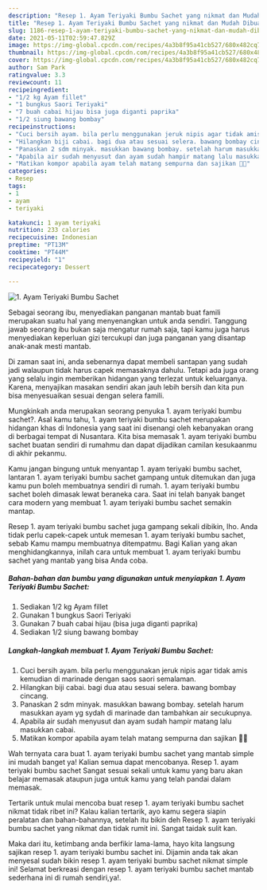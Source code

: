 ```yaml
---
description: "Resep 1. Ayam Teriyaki Bumbu Sachet yang nikmat dan Mudah Dibuat"
title: "Resep 1. Ayam Teriyaki Bumbu Sachet yang nikmat dan Mudah Dibuat"
slug: 1186-resep-1-ayam-teriyaki-bumbu-sachet-yang-nikmat-dan-mudah-dibuat
date: 2021-05-11T02:59:47.829Z
image: https://img-global.cpcdn.com/recipes/4a3b8f95a41cb527/680x482cq70/1-ayam-teriyaki-bumbu-sachet-foto-resep-utama.jpg
thumbnail: https://img-global.cpcdn.com/recipes/4a3b8f95a41cb527/680x482cq70/1-ayam-teriyaki-bumbu-sachet-foto-resep-utama.jpg
cover: https://img-global.cpcdn.com/recipes/4a3b8f95a41cb527/680x482cq70/1-ayam-teriyaki-bumbu-sachet-foto-resep-utama.jpg
author: Sam Park
ratingvalue: 3.3
reviewcount: 11
recipeingredient:
- "1/2 kg Ayam fillet"
- "1 bungkus Saori Teriyaki"
- "7 buah cabai hijau bisa juga diganti paprika"
- "1/2 siung bawang bombay"
recipeinstructions:
- "Cuci bersih ayam. bila perlu menggunakan jeruk nipis agar tidak amis kemudian di marinade dengan saos saori semalaman."
- "Hilangkan biji cabai. bagi dua atau sesuai selera. bawang bombay cincang."
- "Panaskan 2 sdm minyak. masukkan bawang bombay. setelah harum masukkan ayam yg sydah di marinade dan tambahkan air secukupnya."
- "Apabila air sudah menyusut dan ayam sudah hampir matang lalu masukkan cabai."
- "Matikan kompor apabila ayam telah matang sempurna dan sajikan 👌🏽"
categories:
- Resep
tags:
- 1
- ayam
- teriyaki

katakunci: 1 ayam teriyaki 
nutrition: 233 calories
recipecuisine: Indonesian
preptime: "PT13M"
cooktime: "PT44M"
recipeyield: "1"
recipecategory: Dessert

---
```



![1. Ayam Teriyaki Bumbu Sachet](https://img-global.cpcdn.com/recipes/4a3b8f95a41cb527/680x482cq70/1-ayam-teriyaki-bumbu-sachet-foto-resep-utama.jpg)

Sebagai seorang ibu, menyediakan panganan mantab buat famili merupakan suatu hal yang menyenangkan untuk anda sendiri. Tanggung jawab seorang ibu bukan saja mengatur rumah saja, tapi kamu juga harus menyediakan keperluan gizi tercukupi dan juga panganan yang disantap anak-anak mesti mantab.

Di zaman  saat ini, anda sebenarnya dapat membeli santapan yang sudah jadi walaupun tidak harus capek memasaknya dahulu. Tetapi ada juga orang yang selalu ingin memberikan hidangan yang terlezat untuk keluarganya. Karena, menyajikan masakan sendiri akan jauh lebih bersih dan kita pun bisa menyesuaikan sesuai dengan selera famili. 



Mungkinkah anda merupakan seorang penyuka 1. ayam teriyaki bumbu sachet?. Asal kamu tahu, 1. ayam teriyaki bumbu sachet merupakan hidangan khas di Indonesia yang saat ini disenangi oleh kebanyakan orang di berbagai tempat di Nusantara. Kita bisa memasak 1. ayam teriyaki bumbu sachet buatan sendiri di rumahmu dan dapat dijadikan camilan kesukaanmu di akhir pekanmu.

Kamu jangan bingung untuk menyantap 1. ayam teriyaki bumbu sachet, lantaran 1. ayam teriyaki bumbu sachet gampang untuk ditemukan dan juga kamu pun boleh membuatnya sendiri di rumah. 1. ayam teriyaki bumbu sachet boleh dimasak lewat beraneka cara. Saat ini telah banyak banget cara modern yang membuat 1. ayam teriyaki bumbu sachet semakin mantap.

Resep 1. ayam teriyaki bumbu sachet juga gampang sekali dibikin, lho. Anda tidak perlu capek-capek untuk memesan 1. ayam teriyaki bumbu sachet, sebab Kamu mampu membuatnya ditempatmu. Bagi Kalian yang akan menghidangkannya, inilah cara untuk membuat 1. ayam teriyaki bumbu sachet yang mantab yang bisa Anda coba.

<!--inarticleads1-->

##### Bahan-bahan dan bumbu yang digunakan untuk menyiapkan 1. Ayam Teriyaki Bumbu Sachet:

1. Sediakan 1/2 kg Ayam fillet
1. Gunakan 1 bungkus Saori Teriyaki
1. Gunakan 7 buah cabai hijau (bisa juga diganti paprika)
1. Sediakan 1/2 siung bawang bombay




<!--inarticleads2-->

##### Langkah-langkah membuat 1. Ayam Teriyaki Bumbu Sachet:

1. Cuci bersih ayam. bila perlu menggunakan jeruk nipis agar tidak amis kemudian di marinade dengan saos saori semalaman.
1. Hilangkan biji cabai. bagi dua atau sesuai selera. bawang bombay cincang.
1. Panaskan 2 sdm minyak. masukkan bawang bombay. setelah harum masukkan ayam yg sydah di marinade dan tambahkan air secukupnya.
1. Apabila air sudah menyusut dan ayam sudah hampir matang lalu masukkan cabai.
1. Matikan kompor apabila ayam telah matang sempurna dan sajikan 👌🏽




Wah ternyata cara buat 1. ayam teriyaki bumbu sachet yang mantab simple ini mudah banget ya! Kalian semua dapat mencobanya. Resep 1. ayam teriyaki bumbu sachet Sangat sesuai sekali untuk kamu yang baru akan belajar memasak ataupun juga untuk kamu yang telah pandai dalam memasak.

Tertarik untuk mulai mencoba buat resep 1. ayam teriyaki bumbu sachet nikmat tidak ribet ini? Kalau kalian tertarik, ayo kamu segera siapin peralatan dan bahan-bahannya, setelah itu bikin deh Resep 1. ayam teriyaki bumbu sachet yang nikmat dan tidak rumit ini. Sangat taidak sulit kan. 

Maka dari itu, ketimbang anda berfikir lama-lama, hayo kita langsung sajikan resep 1. ayam teriyaki bumbu sachet ini. Dijamin anda tak akan menyesal sudah bikin resep 1. ayam teriyaki bumbu sachet nikmat simple ini! Selamat berkreasi dengan resep 1. ayam teriyaki bumbu sachet mantab sederhana ini di rumah sendiri,ya!.

